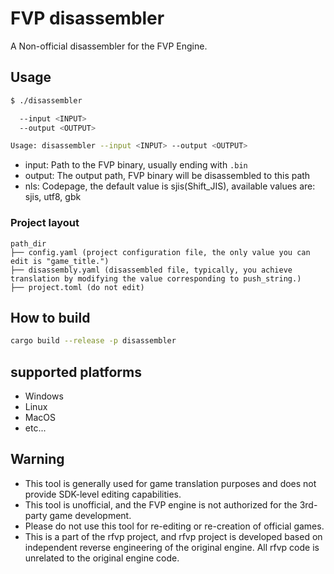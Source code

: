 # FVP disassembler
A Non-official disassembler for the FVP Engine.

## Usage
```bash
$ ./disassembler

  --input <INPUT>
  --output <OUTPUT>

Usage: disassembler --input <INPUT> --output <OUTPUT>
```
* input: Path to the FVP binary, usually ending with `.bin`
* output: The output path, FVP binary will be disassembled to this path
* nls: Codepage, the default value is sjis(Shift_JIS), available values are: sjis, utf8, gbk

### Project layout
```
path_dir
├── config.yaml (project configuration file, the only value you can edit is "game_title.")
├── disassembly.yaml (disassembled file, typically, you achieve translation by modifying the value corresponding to push_string.)
├── project.toml (do not edit)
```

## How to build
```bash
cargo build --release -p disassembler
```

## supported platforms
- Windows
- Linux
- MacOS
- etc...

## Warning
* This tool is generally used for game translation purposes and does not provide SDK-level editing capabilities.
* This tool is unofficial, and the FVP engine is not authorized for the 3rd-party game development.
* Please do not use this tool for re-editing or re-creation of official games.
* This is a part of the rfvp project, and rfvp project is developed based on independent reverse engineering of the original engine. All rfvp code is unrelated to the original engine code.